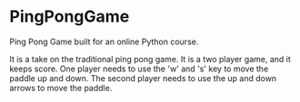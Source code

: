 # PingPongGame
Ping Pong Game built for an online Python course.

It is a take on the traditional ping pong game.  It is a two player game, and it keeps score. One player needs to use the 'w' and 's' key to move the paddle up and down.  The second player needs to use the up and down arrows to move the paddle. 

